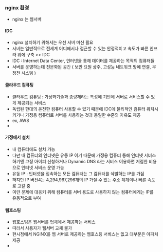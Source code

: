 ### nginx 환경 
- nginx 는 웹서버 

#### IDC 
- nginx 설치하기 위해서는 우선 서버 머신 필요 
- 서버는 일반적으로 전세계 어디에서나 접근할 수 있는 안정적이고 속도가 빠른 인프라 위에 구축 >> IDC
- IDC : Internet Data Center, 인터넷을 통해 데이터를 제공하는 목적의 컴퓨터들
- 서버를 운영하는데 전문화된 공간 ( 보안 요원 상주, 고성능 네트워크 망에 연결, 무정전 시스템 ) 

#### 클라우드 컴퓨팅 
- 클라우드 컴퓨팅 : 가상화기술과 종량제라는 특성에 기반에 서버로 서비스할 수 있게 제공되는 서비스 
- 독립된 한대의 온전한 컴퓨터 사용할 수 있기 때문에 IDC에 물리적인 컴퓨터 위치시키거나 가정용 컴퓨터로 서버를 사용하는 것과 동일한 수준의 자유도 제공
- ex, AWS
-
#### 가정에서 설치 
- 내 컴퓨터에도 설치 가능
- 다만 내 컴퓨터의 인터넷은 유동 IP 이기 때문에 가정용 컴퓨터 통해 인터넷 서비스 하기엔 고정 아이피 신청하거나 Dynamic DNS 라는 서비스 이용하면 저렴한 비용으로 인터넷 서비스 운영 가능 
- 유동 IP : 인터넷을 접속하는 모든 컴퓨터는 그 컴퓨터를 식별하는 IP를 가짐
- 하지만 IP 버전4는 4,294,967,296개의 IP 가질 수 있는 주소 체계이나 빠른 속도로 고갈 중
- 이런 문제에 대응키 위해 컴퓨터를 서버 용도로 사용하지 않는 컴퓨터에게는 IP를 유동적으로 부여 


#### 웹호스팅 
- 웹호스팅은 웹서버를 업체에서 제공하는 서비스
- 따라서 사용자가 웹서버 교체 불가 
- 현시점에서 NGINX를 웹 서버로 제공하는 웹호스팅 서비스는 없고 대부분은 아파치 제공 
- 
